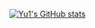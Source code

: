 [![Yu1's GitHub stats](https://github-readme-stats.vercel.app/api?username=PCG0&show_icons=true&count_private=true&theme=dark)](https://github.com/anuraghazra/github-readme-stats)

